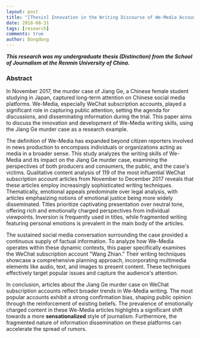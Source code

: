 ```yaml
---
layout: post
title: "[Thesis] Innovation in the Writing Discourse of We-Media Accounts: A Qualitative Content Analysis of WeChat Articles Related to the Jiang Ge Tokyo Murder Case"
date: 2018-08-31
tags: [research]
comments: true
author: Dongdong
---
```


***This research was my undergraduate thesis (Distinction) from the School of Journalism at the Renmin University of China.***

<h3>Abstract</h3>

In November 2017, the murder case of Jiang Ge, a Chinese female student studying in Japan, captured long-term attention on Chinese social media platforms. We-Media, especially WeChat subscription accounts, played a significant role in capturing public attention, setting the agenda for discussions, and disseminating information during the trial. This paper aims to discuss the innovation and development of We-Media writing skills, using the Jiang Ge murder case as a research example.

The definition of We-Media has expanded beyond citizen reporters involved in news production to encompass individuals or organizations acting as media in a broader sense. This study analyzes the writing skills of We-Media and its impact on the Jiang Ge murder case, examining the perspectives of both producers and consumers, the public, and the case's victims. Qualitative content analysis of 119 of the most influential WeChat subscription account articles from November to December 2017 reveals that these articles employ increasingly sophisticated writing techniques. Thematically, emotional appeals predominate over legal analysis, with articles emphasizing notions of emotional justice being more widely disseminated. Titles prioritize captivating presentation over neutral tone, offering rich and emotionally charged perspectives from individual viewpoints. Inversion is frequently used in titles, while fragmented writing featuring personal emotions is prevalent in the main body of the articles.

The sustained social media conversation surrounding the case provided a continuous supply of factual information. To analyze how We-Media operates within these dynamic contexts, this paper specifically examines the WeChat subscription account "Wang Zhian." Their writing techniques showcase a comprehensive planning approach, incorporating multimedia elements like audio, text, and images to present content.  These techniques effectively target popular issues and capture the audience's attention.

In conclusion, articles about the Jiang Ge murder case on WeChat subscription accounts reflect broader trends in We-Media writing. The most popular accounts exhibit a strong confirmation bias, shaping public opinion through the reinforcement of existing beliefs. The prevalence of emotionally charged content in these We-Media articles highlights a significant shift towards a more **sensationalized** style of journalism.  Furthermore, the fragmented nature of information dissemination on these platforms can accelerate the spread of rumors.

